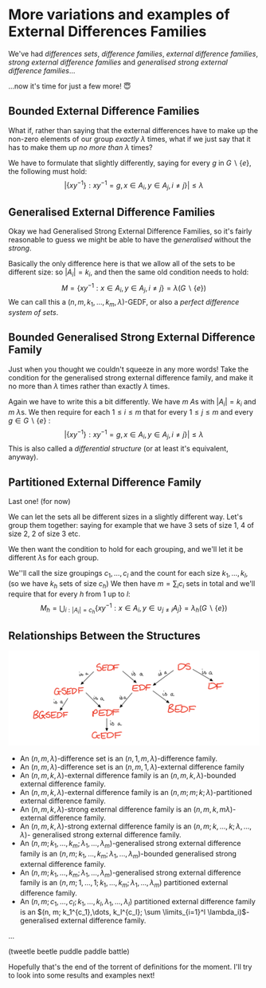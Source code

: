 # More variations and examples of External Differences Families

We've had *differences sets*, *difference families*, *external difference families*, *strong external difference families* and *generalised strong external difference families*...

...now it's time for just a few more!  😇

## Bounded External Difference Families

What if, rather than saying that the external differences have to make up the non-zero elements of our group *exactly* $\lambda$ times, what if we just say that it has to make them up *no more than* $\lambda$ times?

We have to formulate that slightly differently, saying for every $g$ in $G\backslash\{e\}$, the following must hold:
$$
|\{xy^{-1}\}: xy^{-1} = g, x \in A_i, y \in A_j, i \neq j \}| \leq \lambda
$$

## Generalised External Difference Families

Okay we had Generalised Strong External Difference Families, so it's fairly reasonable to guess we might be able to have the *generalised* without the *strong*.

Basically the only difference here is that we allow all of the sets to be different size: so $|A_i| = k_i$, and then the same old condition needs to hold:
$$
M = \{xy^{-1} : x \in A_i, y \in A_j, i \neq j\} = \lambda(G\backslash\{e\})
$$
We can call this a $(n, m , k_1, \dots, k_m, \lambda)$-GEDF, or also a *perfect difference system of sets*.

## Bounded Generalised Strong External Difference Family

Just when you thought we couldn't squeeze in any more words! Take the condition for the generalised strong external difference family, and make it no more than $\lambda$ times rather than exactly $\lambda$ times.

Again we have to write this a bit differently. We have $m$ $A$s with $|A_i| = k_i$ and $m$ $\lambda$s. We then require for each $1 \leq i \leq m$ that for every $1 \leq j \leq m$ and every $g \in G \backslash \{e \}$ :
$$
|\{xy^{-1}\}: xy^{-1} = g, x \in A_i, y \in A_j, i \neq j \}| \leq \lambda
$$
This is also called a *differential structure* (or at least it's equivalent, anyway).

## Partitioned External Difference Family

Last one! (for now)

We can let the sets all be different sizes in a slightly different way. Let's group them together: saying for example that we have 3 sets of size 1, 4 of size 2, 2 of size 3 etc.

We then want the condition to hold for each grouping, and we'll let it be different $\lambda$s for each group.

We''ll call the size groupings $c_1, \dots, c_l$ and the count for each size $k_1, \dots, k_l$, (so we have $k_h$ sets of size $c_h$) We then have $m = \sum_i c_i$ sets in total  and we'll require that for every $h$ from $1$ up to $l$:
$$
M_h = \bigcup_{i: |A_i| = c_h} \{xy^{-1} : x \in A_i, y \in \cup_{j \neq i}A_j\} = \lambda_h(G\backslash\{e\})
$$

## Relationships Between the Structures

![edf-rels-img](./post3img1.png)

- An $(n, m, \lambda)$-difference set is an $(n, 1, m, \lambda)$-difference family.
- An $(n, m, \lambda)$-difference set is an $(n, m, 1, \lambda)$-external difference family
- An $(n, m, k, \lambda)$-external difference family is an $(n, m, k, \lambda)$-bounded external difference family.
- An $(n, m, k, \lambda)$-external difference family is an $(n, m;m;k; \lambda)$-partitioned external difference family.
- An $(n, m, k, \lambda)$-strong external difference family is an $(n, m, k, m\lambda)$-external difference family.
- An $(n, m, k, \lambda)$-strong external difference family is an $(n, m; k, \dots, k; \lambda, \dots, \lambda)$- generalised strong external difference family.
- An $(n, m; k_1, \dots, k_m; \lambda_1, \dots, \lambda_m)$-generalised strong external difference family is an $(n, m; k_1, \dots, k_m; \lambda_1, \dots, \lambda_m)$-bounded generalised strong external difference family.
- An $(n, m; k_1, \dots, k_m; \lambda_1, \dots, \lambda_m)$-generalised strong external difference family is an $(n, m; 1, \dots, 1; k_1, \dots, k_m; \lambda_1, \dots, \lambda_m)$ partitioned external difference family.
- An $(n, m; c_1, \dots, c_l; k_1, \dots, k_l, \lambda_1, \dots, \lambda_l)$ partitioned external difference family is an $(n, m; k_1^{c_1},\dots, k_l^{c_l}; \sum \limits_{i=1}^l \lambda_i)$-generalised external difference family.

...

(tweetle beetle puddle paddle battle)

Hopefully that's the end of the torrent of definitions for the moment. I'll try to look into some results and examples next!

